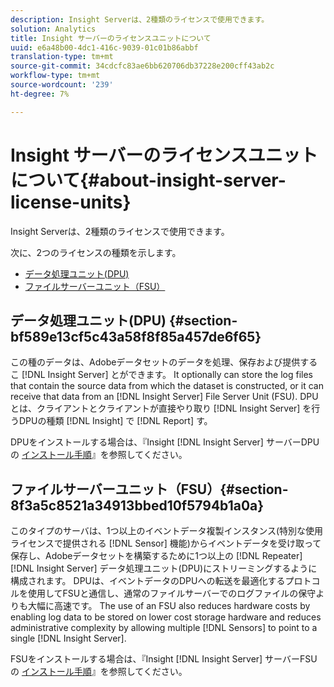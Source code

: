 ```yaml
---
description: Insight Serverは、2種類のライセンスで使用できます。
solution: Analytics
title: Insight サーバーのライセンスユニットについて
uuid: e6a48b00-4dc1-416c-9039-01c01b86abbf
translation-type: tm+mt
source-git-commit: 34cdcfc83ae6bb620706db37228e200cff43ab2c
workflow-type: tm+mt
source-wordcount: '239'
ht-degree: 7%

---
```



# Insight サーバーのライセンスユニットについて{#about-insight-server-license-units}

Insight Serverは、2種類のライセンスで使用できます。

次に、2つのライセンスの種類を示します。

* [データ処理ユニット(DPU)](../../../home/c-inst-svr/c-install-ins-svr/c-abt-inst-svr-lic-units.md#section-bf589e13cf5c43a58f8f85a457de6f65)
* [ファイルサーバーユニット（FSU）](../../../home/c-inst-svr/c-install-ins-svr/c-abt-inst-svr-lic-units.md#section-8f3a5c8521a34913bbed10f5794b1a0a)

## データ処理ユニット(DPU) {#section-bf589e13cf5c43a58f8f85a457de6f65}

この種のデータは、Adobeデータセットのデータを処理、保存および提供するこ [!DNL Insight Server] とができます。 It optionally can store the log files that contain the source data from which the dataset is constructed, or it can receive that data from an [!DNL Insight Server] File Server Unit (FSU). DPUとは、クライアントとクライアントが直接やり取り [!DNL Insight Server] を行うDPUの種類 [!DNL Insight] で [!DNL Report] す。

DPUをインストールする場合は、『Insight [!DNL Insight Server] サーバーDPUの [インストール手順](../../../home/c-inst-svr/c-install-ins-svr/t-install-proc-inst-svr-dpu/t-install-proc-inst-svr-dpu.md#task-ce1ac85294604467ab750b24176d25bc)』を参照してください。

## ファイルサーバーユニット（FSU）{#section-8f3a5c8521a34913bbed10f5794b1a0a}

このタイプのサーバは、1つ以上のイベントデータ複製インスタンス(特別な使用ライセンスで提供される [!DNL Sensor] 機能)からイベントデータを受け取って保存し、Adobeデータセットを構築するために1つ以上の [!DNL Repeater][!DNL Insight Server] データ処理ユニット(DPU)にストリーミングするように構成されます。 DPUは、イベントデータのDPUへの転送を最適化するプロトコルを使用してFSUと通信し、通常のファイルサーバーでのログファイルの保守よりも大幅に高速です。 The use of an FSU also reduces hardware costs by enabling log data to be stored on lower cost storage hardware and reduces administrative complexity by allowing multiple [!DNL Sensors] to point to a single [!DNL Insight Server].

FSUをインストールする場合は、『Insight [!DNL Insight Server] サーバーFSUの [インストール手順](../../../home/c-inst-svr/c-install-ins-svr/t-inst-proc-fsu.md#task-e4a4a791b6694119ba45b36f3e573016)』を参照してください。
